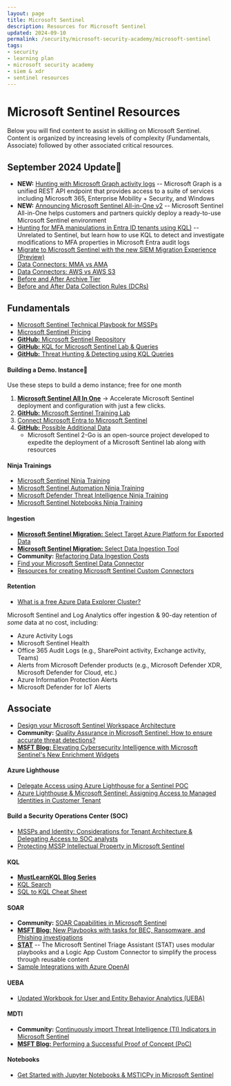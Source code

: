 ```yaml
---
layout: page
title: Microsoft Sentinel
description: Resources for Microsoft Sentinel
updated: 2024-09-10
permalink: /security/microsoft-security-academy/microsoft-sentinel
tags:
- security
- learning plan
- microsoft security academy
- siem & xdr
- sentinel resources
---
```


# Microsoft Sentinel Resources
Below you will find content to assist in skilling on Microsoft Sentinel. Content is organized by increasing levels of complexity (Fundamentals, Associate) followed by other associated critical resources.

## September 2024 Update📰

* **NEW:** [Hunting with Microsoft Graph activity logs](https://techcommunity.microsoft.com/t5/microsoft-security-experts-blog/hunting-with-microsoft-graph-activity-logs/ba-p/4234632) -- Microsoft Graph is a unified REST API endpoint that  provides access to a suite of services including Microsoft 365, Enterprise Mobility + Security, and Windows
* **NEW:** [Announcing Microsoft Sentinel All-in-One v2](https://techcommunity.microsoft.com/t5/microsoft-sentinel-blog/announcing-microsoft-sentinel-all-in-one-v2/ba-p/3800037) -- Microsoft Sentinel All-in-One helps customers and partners quickly deploy a ready-to-use Microsoft Sentinel environment
* [Hunting for MFA manipulations in Entra ID tenants using KQL)](https://techcommunity.microsoft.com/t5/microsoft-security-experts-blog/hunting-for-mfa-manipulations-in-entra-id-tenants-using-kql/ba-p/4154039?s=09&utm_source=substack&utm_medium=email) -- Unrelated to Sentinel, but learn how to use KQL to detect and investigate modifications to MFA properties in Microsoft Entra audit logs
* [Migrate to Microsoft Sentinel with the new SIEM Migration Experience (Preview)](https://learn.microsoft.com/en-us/azure/sentinel/siem-migration)
* [Data Connectors: MMA vs AMA](https://www.linkedin.com/pulse/cef-data-connector-mma-vs-ama-debac-manikandan-fo36c/?utm_source=share&utm_medium=member_android&utm_campaign=share_via)
* [Data Connectors: AWS vs AWS S3](https://www.linkedin.com/pulse/data-connector-aws-vs-s3-debac-manikandan-vfhcc%3FtrackingId=CUG5RbZTglInWcBaHIvgYA%253D%253D/?trackingId=CUG5RbZTglInWcBaHIvgYA%3D%3D&utm_source=substack&utm_medium=email)
* [Before and After Archive Tier](https://www.linkedin.com/pulse/before-after-archive-tier-debac-manikandan-zxwuc/?utm_source=share&utm_medium=member_android&utm_campaign=share_via)
* [Before and After Data Collection Rules (DCRs)](https://www.linkedin.com/pulse/before-after-data-collection-rules-debac-manikandan-gyw5c/?utm_source=share&utm_medium=member_android&utm_campaign=share_via)

## Fundamentals
* [Microsoft Sentinel Technical Playbook for MSSPs](http://aka.ms/azsentinelmssp)
* [Microsoft Sentinel Pricing](https://azure.microsoft.com/en-us/pricing/details/azure-sentinel/)
* [**GitHub:** Microsoft Sentinel Repository](https://github.com/Azure/Azure-Sentinel/wiki)
* [**GitHub:** KQL for Microsoft Sentinel Lab & Queries](https://github.com/reprise99/Sentinel-Queries)
* [**GitHub:** Threat Hunting & Detecting using KQL Queries](https://github.com/cyb3rmik3/KQL-threat-hunting-queries?utm_source=substack&utm_medium=email#kql-training)

#### Building a Demo. Instance🚀
Use these steps to build a demo instance; free for one month

1. **[Microsoft Sentinel All In One](https://aka.ms/SentinelAllInOne)** -> Accelerate Microsoft Sentinel deployment and configuration with just a few clicks.
2. [**GitHub:** Microsoft Sentinel Training Lab](https://github.com/Azure/Azure-Sentinel/tree/master/Solutions/Training/Azure-Sentinel-Training-Lab)
3. [Connect Microsoft Entra to Microsoft Sentinel](https://docs.microsoft.com/en-us/azure/sentinel/connect-azure-active-directory)
4. [**GitHub:** Possible Additional Data](https://github.com/OTRF/Microsoft-Sentinel2Go)
   * Microsoft Sentinel 2-Go is an open-source project developed to expedite the deployment of a Microsoft Sentinel lab along with resources

#### Ninja Trainings
* [Microsoft Sentinel Ninja Training](https://techcommunity.microsoft.com/t5/microsoft-sentinel-blog/become-a-microsoft-sentinel-ninja-the-complete-level-400/ba-p/1246310)
* [Microsoft Sentinel Automation Ninja Training](https://techcommunity.microsoft.com/t5/microsoft-sentinel-blog/become-a-microsoft-sentinel-automation-ninja/ba-p/3563377)
* [Microsoft Defender Threat Intelligence Ninja Training](https://techcommunity.microsoft.com/t5/microsoft-defender-threat/become-a-microsoft-defender-threat-intelligence-ninja-the/ba-p/3656965)
* [Microsoft Sentinel Notebooks Ninja Training](https://techcommunity.microsoft.com/t5/microsoft-sentinel-blog/becoming-a-microsoft-sentinel-notebooks-ninja-the-series/ba-p/2693491)

#### Ingestion
* [**Microsoft Sentinel Migration:** Select Target Azure Platform for Exported Data](https://learn.microsoft.com/en-us/azure/sentinel/migration-ingestion-target-platform)
* [**Microsoft Sentinel Migration:** Select Data Ingestion Tool](https://learn.microsoft.com/en-us/azure/sentinel/migration-ingestion-tool)
* **Community:** [Refactoring Data Ingestion Costs](https://craigclouditpro.wordpress.com/2023/09/19/refactoring-data-ingestion-costs/?utm_source=substack&utm_medium=email)
* [Find your Microsoft Sentinel Data Connector](https://docs.microsoft.com/en-us/azure/sentinel/data-connectors-reference)
* [Resources for creating Microsoft Sentinel Custom Connectors](https://learn.microsoft.com/en-us/azure/sentinel/create-custom-connector)

#### Retention
* [What is a free Azure Data Explorer Cluster?](https://docs.microsoft.com/en-us/azure/data-explorer/start-for-free)

Microsoft Sentinel and Log Analytics offer ingestion & 90-day retention of *some* data at no cost, including:
   * Azure Activity Logs
   * Microsoft Sentinel Health
   * Office 365 Audit Logs (e.g., SharePoint activity, Exchange activity, Teams)
   * Alerts from Microsoft Defender products (e.g., Microsoft Defender XDR, Microsoft Defender for Cloud, etc.)
   * Azure Information Protection Alerts
   * Microsoft Defender for IoT Alerts

## Associate
* [Design your Microsoft Sentinel Workspace Architecture](https://learn.microsoft.com/en-us/azure/sentinel/design-your-workspace-architecture)
* **Community:** [Quality Assurance in Microsoft Sentinel: How to ensure accurate threat detections?](https://secopslab.substack.com/p/quality-assurance-in-microsoft-sentinel?utm_source=profile&utm_medium=reader2)
* [**MSFT Blog:** Elevating Cybersecurity Intelligence with Microsoft Sentinel's New Enrichment Widgets](https://techcommunity.microsoft.com/t5/microsoft-sentinel-blog/elevating-cybersecurity-intelligence-with-microsoft-sentinel-s/ba-p/3985255?utm_source=substack&utm_medium=email)

#### Azure Lighthouse
* [Delegate Access using Azure Lighthouse for a Sentinel POC](https://myfabersecurity.com/2022/07/15/delegate-access-using-azure-lighthouse-for-a-sentinel-poc/)
* [Azure Lighthouse & Microsoft Sentinel: Assigning Access to Managed Identities in Customer Tenant](https://myfabersecurity.com/2022/08/31/azure-lighthouse-and-sentinel-assigning-access-to-managed-identities-in-the-customer-tenant/)

#### Build a Security Operations Center (SOC)
* [MSSPs and Identity: Considerations for Tenant Architecture & Delegating Access to SOC analysts](https://myfabersecurity.com/2023/01/11/mssps-and-identity/)
* [Protecting MSSP Intellectual Property in Microsoft Sentinel](https://learn.microsoft.com/en-us/azure/sentinel/mssp-protect-intellectual-property)

#### KQL
* **[MustLearnKQL Blog Series](https://github.com/rod-trent/MustLearnKQL)**
* [KQL Search](https://www.kqlsearch.com)
* [SQL to KQL Cheat Sheet](https://learn.microsoft.com/en-us/azure/data-explorer/kusto/query/sqlcheatsheet)

#### SOAR
* **Community:** [SOAR Capabilities in Microsoft Sentinel](https://mccybersec.github.io/microsoft%20sentinel/SOAR-Capabilities-with-Microsoft-Sentinel/?utm_source=substack&utm_medium=email)
* [**MSFT Blog:** New Playbooks with tasks for BEC, Ransomware, and Phishing investigations](https://techcommunity.microsoft.com/t5/microsoft-sentinel-blog/automate-tasks-management-to-protect-your-organization-against/ba-p/3884516?utm_source=substack&utm_medium=email)
* **[STAT](https://aka.ms/mstat)** -- The Microsoft Sentinel Triage Assistant (STAT) uses modular playbooks and a Logic App Custom Connector to simplify the process through reusable content
* [Sample Integrations with Azure OpenAI](https://myfabersecurity.com/2023/07/29/initial-assessment-connecting-the-dots-with-aoai/)

#### UEBA
* [Updated Workbook for User and Entity Behavior Analytics (UEBA)](https://techcommunity.microsoft.com/t5/microsoft-sentinel-blog/unleash-the-full-potential-of-user-and-entity-behavior-analytics/ba-p/4031570)

#### MDTI
* **Community:** [Continuously import Threat Intelligence (TI) Indicators in Microsoft Sentinel](https://mccybersec.github.io/microsoft%20sentinel/threat-intelligence-upload/?utm_source=substack&utm_medium=email)
* [**MSFT Blog:** Performing a Successful Proof of Concept (PoC)](https://techcommunity.microsoft.com/t5/microsoft-defender-threat/performing-a-successful-proof-of-concept-poc/ba-p/3742412)

#### Notebooks
* [Get Started with Jupyter Notebooks & MSTICPy in Microsoft Sentinel](https://learn.microsoft.com/en-us/azure/sentinel/notebook-get-started)